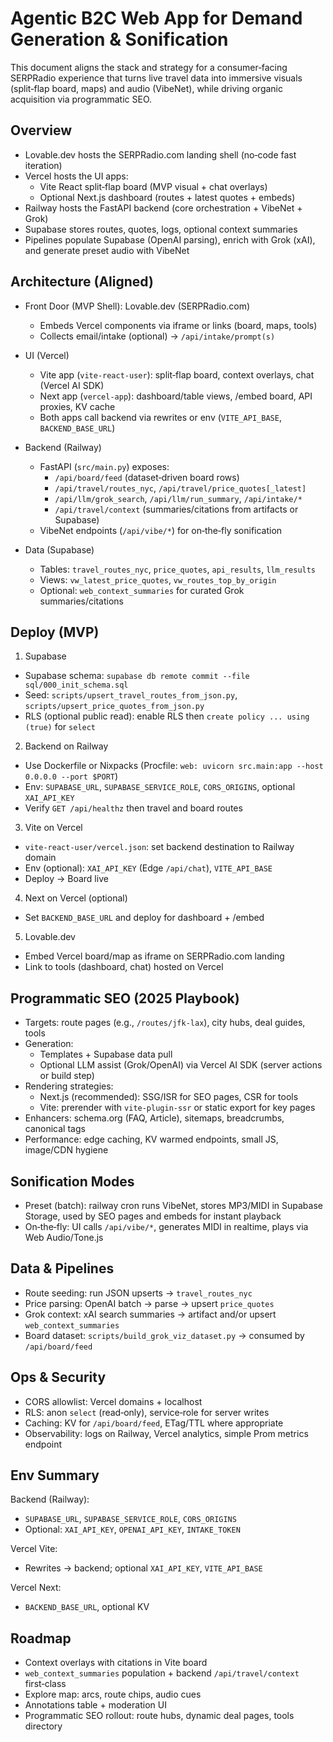 # Agentic B2C Web App for Demand Generation & Sonification

This document aligns the stack and strategy for a consumer‑facing SERPRadio experience that turns live travel data into immersive visuals (split‑flap board, maps) and audio (VibeNet), while driving organic acquisition via programmatic SEO.

## Overview

- Lovable.dev hosts the SERPRadio.com landing shell (no‑code fast iteration)
- Vercel hosts the UI apps:
  - Vite React split‑flap board (MVP visual + chat overlays)
  - Optional Next.js dashboard (routes + latest quotes + embeds)
- Railway hosts the FastAPI backend (core orchestration + VibeNet + Grok)
- Supabase stores routes, quotes, logs, optional context summaries
- Pipelines populate Supabase (OpenAI parsing), enrich with Grok (xAI), and generate preset audio with VibeNet

## Architecture (Aligned)

- Front Door (MVP Shell): Lovable.dev (SERPRadio.com)
  - Embeds Vercel components via iframe or links (board, maps, tools)
  - Collects email/intake (optional) → `/api/intake/prompt(s)`

- UI (Vercel)
  - Vite app (`vite-react-user`): split‑flap board, context overlays, chat (Vercel AI SDK)
  - Next app (`vercel-app`): dashboard/table views, /embed board, API proxies, KV cache
  - Both apps call backend via rewrites or env (`VITE_API_BASE`, `BACKEND_BASE_URL`)

- Backend (Railway)
  - FastAPI (`src/main.py`) exposes:
    - `/api/board/feed` (dataset‑driven board rows)
    - `/api/travel/routes_nyc`, `/api/travel/price_quotes[_latest]`
    - `/api/llm/grok_search`, `/api/llm/run_summary`, `/api/intake/*`
    - `/api/travel/context` (summaries/citations from artifacts or Supabase)
  - VibeNet endpoints (`/api/vibe/*`) for on‑the‑fly sonification

- Data (Supabase)
  - Tables: `travel_routes_nyc`, `price_quotes`, `api_results`, `llm_results`
  - Views: `vw_latest_price_quotes`, `vw_routes_top_by_origin`
  - Optional: `web_context_summaries` for curated Grok summaries/citations

## Deploy (MVP)

1) Supabase
- Supabase schema: `supabase db remote commit --file sql/000_init_schema.sql`
- Seed: `scripts/upsert_travel_routes_from_json.py`, `scripts/upsert_price_quotes_from_json.py`
- RLS (optional public read): enable RLS then `create policy ... using (true)` for `select`

2) Backend on Railway
- Use Dockerfile or Nixpacks (Procfile: `web: uvicorn src.main:app --host 0.0.0.0 --port $PORT`)
- Env: `SUPABASE_URL`, `SUPABASE_SERVICE_ROLE`, `CORS_ORIGINS`, optional `XAI_API_KEY`
- Verify `GET /api/healthz` then travel and board routes

3) Vite on Vercel
- `vite-react-user/vercel.json`: set backend destination to Railway domain
- Env (optional): `XAI_API_KEY` (Edge `/api/chat`), `VITE_API_BASE`
- Deploy → Board live

4) Next on Vercel (optional)
- Set `BACKEND_BASE_URL` and deploy for dashboard + /embed

5) Lovable.dev
- Embed Vercel board/map as iframe on SERPRadio.com landing
- Link to tools (dashboard, chat) hosted on Vercel

## Programmatic SEO (2025 Playbook)

- Targets: route pages (e.g., `/routes/jfk-lax`), city hubs, deal guides, tools
- Generation:
  - Templates + Supabase data pull
  - Optional LLM assist (Grok/OpenAI) via Vercel AI SDK (server actions or build step)
- Rendering strategies:
  - Next.js (recommended): SSG/ISR for SEO pages, CSR for tools
  - Vite: prerender with `vite-plugin-ssr` or static export for key pages
- Enhancers: schema.org (FAQ, Article), sitemaps, breadcrumbs, canonical tags
- Performance: edge caching, KV warmed endpoints, small JS, image/CDN hygiene

## Sonification Modes

- Preset (batch): railway cron runs VibeNet, stores MP3/MIDI in Supabase Storage, used by SEO pages and embeds for instant playback
- On‑the‑fly: UI calls `/api/vibe/*`, generates MIDI in realtime, plays via Web Audio/Tone.js

## Data & Pipelines

- Route seeding: run JSON upserts → `travel_routes_nyc`
- Price parsing: OpenAI batch → parse → upsert `price_quotes`
- Grok context: xAI search summaries → artifact and/or upsert `web_context_summaries`
- Board dataset: `scripts/build_grok_viz_dataset.py` → consumed by `/api/board/feed`

## Ops & Security

- CORS allowlist: Vercel domains + localhost
- RLS: anon `select` (read‑only), service‑role for server writes
- Caching: KV for `/api/board/feed`, ETag/TTL where appropriate
- Observability: logs on Railway, Vercel analytics, simple Prom metrics endpoint

## Env Summary

Backend (Railway):
- `SUPABASE_URL`, `SUPABASE_SERVICE_ROLE`, `CORS_ORIGINS`
- Optional: `XAI_API_KEY`, `OPENAI_API_KEY`, `INTAKE_TOKEN`

Vercel Vite:
- Rewrites → backend; optional `XAI_API_KEY`, `VITE_API_BASE`

Vercel Next:
- `BACKEND_BASE_URL`, optional KV

## Roadmap

- Context overlays with citations in Vite board
- `web_context_summaries` population + backend `/api/travel/context` first‑class
- Explore map: arcs, route chips, audio cues
- Annotations table + moderation UI
- Programmatic SEO rollout: route hubs, dynamic deal pages, tools directory
